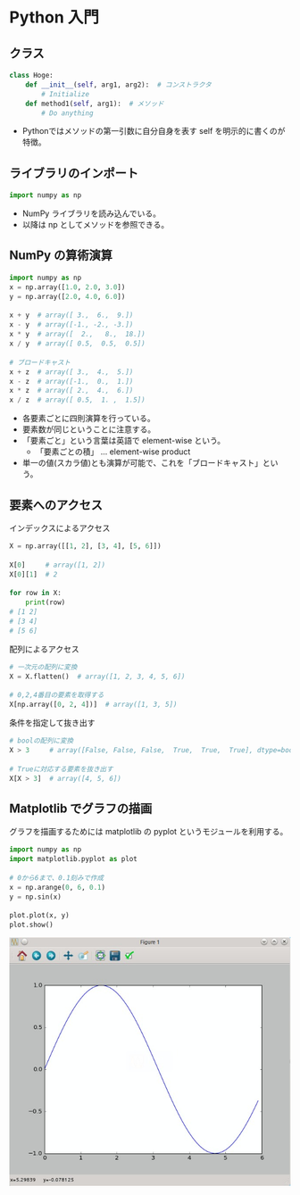 # Python 入門

## クラス

```python
class Hoge:
	def __init__(self, arg1, arg2):  # コンストラクタ
		# Initialize
	def method1(self, arg1):  # メソッド
		# Do anything
```

+ Pythonではメソッドの第一引数に自分自身を表す self を明示的に書くのが特徴。

## ライブラリのインポート

```python
import numpy as np
```

+ NumPy ライブラリを読み込んでいる。
+ 以降は np としてメソッドを参照できる。

## NumPy の算術演算

```python
import numpy as np
x = np.array([1.0, 2.0, 3.0])
y = np.array([2.0, 4.0, 6.0])

x + y  # array([ 3.,  6.,  9.])
x - y  # array([-1., -2., -3.])
x * y  # array([  2.,   8.,  18.])
x / y  # array([ 0.5,  0.5,  0.5])

# ブロードキャスト
x + z  # array([ 3.,  4.,  5.])
x - z  # array([-1.,  0.,  1.])
x * z  # array([ 2.,  4.,  6.])
x / z  # array([ 0.5,  1. ,  1.5])
```

+ 各要素ごとに四則演算を行っている。
+ 要素数が同じということに注意する。
+ 「要素ごと」という言葉は英語で element-wise という。
	+ 「要素ごとの積」 ... element-wise product
+ 単一の値(スカラ値)とも演算が可能で、これを「ブロードキャスト」という。


## 要素へのアクセス

インデックスによるアクセス

```python
X = np.array([[1, 2], [3, 4], [5, 6]])

X[0]     # array([1, 2])
X[0][1]  # 2

for row in X:
    print(row)
# [1 2]
# [3 4]
# [5 6]
```

配列によるアクセス

```python
# 一次元の配列に変換
X = X.flatten()  # array([1, 2, 3, 4, 5, 6])

# 0,2,4番目の要素を取得する
X[np.array([0, 2, 4])]  # array([1, 3, 5])
```

条件を指定して抜き出す

```python
# boolの配列に変換
X > 3     # array([False, False, False,  True,  True,  True], dtype=bool)

# Trueに対応する要素を抜き出す
X[X > 3]  # array([4, 5, 6])
```

## Matplotlib でグラフの描画

グラフを描画するためには matplotlib の pyplot というモジュールを利用する。

```python
import numpy as np
import matplotlib.pyplot as plot

# 0から6まで、0.1刻みで作成
x = np.arange(0, 6, 0.1)
y = np.sin(x)

plot.plot(x, y)
plot.show()
```

![matplotlib_01.jpg](matplotlib_01.jpg)
